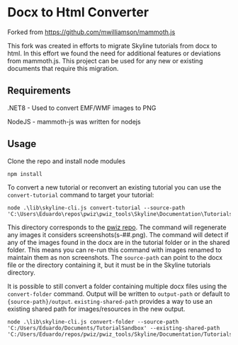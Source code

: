 # Docx to Html Converter

Forked from https://github.com/mwilliamson/mammoth.js

This fork was created in efforts to migrate Skyline tutorials from docx to html.
In this effort we found the need for additional features or deviations from mammoth.js.
This project can be used for any new or existing documents that require this migration.

## Requirements

.NET8 - Used to convert EMF/WMF images to PNG

NodeJS - mammoth-js was written for nodejs

## Usage

Clone the repo and install node modules

    npm install

To convert a new tutorial or reconvert an existing tutorial you can use the `convert-tutorial` command to target your tutorial:

    node .\lib\skyline-cli.js convert-tutorial --source-path 'C:\Users\Eduardo\repos\pwiz\pwiz_tools\Skyline\Documentation\Tutorials\ImportingAssayLibraries\en'

This directory corresponds to the [pwiz repo](https://github.com/ProteoWizard/pwiz/tree/master/pwiz_tools/Skyline/Documentation/Tutorials/DIA/en).
The command will regenerate any images it considers screenshots(s-##.png). The command will
detect if any of the images found in the docx are in the tutorial folder or in the shared
folder. This means you can re-run this command with images renamed to maintain them as non
screenshots. The `source-path` can point to the docx file or the directory containing it,
but it must be in the Skyline tutorials directory. 

It is possible to still convert a folder containing multiple docx files using the `convert-folder` command.
Output will be written to `output-path` or default to `{source-path}/output`. `existing-shared-path` provides
a way to use an existing shared path for images/resources in the new output. 

    node .\lib\skyline-cli.js convert-folder --source-path 'C:/Users/Eduardo/Documents/TutorialSandbox' --existing-shared-path 'C:/Users/Eduardo/repos/pwiz/pwiz_tools/Skyline/Documentation/Tutorials/shared'